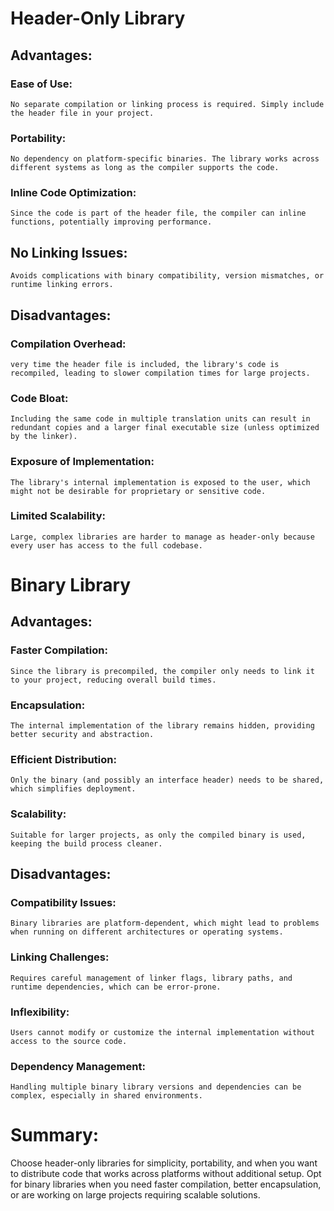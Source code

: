 # Header-Only Library

## Advantages:
### Ease of Use:
    No separate compilation or linking process is required. Simply include the header file in your project.

### Portability:
    No dependency on platform-specific binaries. The library works across different systems as long as the compiler supports the code.

### Inline Code Optimization:
    Since the code is part of the header file, the compiler can inline functions, potentially improving performance.

## No Linking Issues:
    Avoids complications with binary compatibility, version mismatches, or runtime linking errors.

## Disadvantages:
### Compilation Overhead:
    very time the header file is included, the library's code is recompiled, leading to slower compilation times for large projects.

### Code Bloat:
    Including the same code in multiple translation units can result in redundant copies and a larger final executable size (unless optimized by the linker).

### Exposure of Implementation:
    The library's internal implementation is exposed to the user, which might not be desirable for proprietary or sensitive code.

### Limited Scalability:
    Large, complex libraries are harder to manage as header-only because every user has access to the full codebase.

# Binary Library

## Advantages:
### Faster Compilation:
    Since the library is precompiled, the compiler only needs to link it to your project, reducing overall build times.

### Encapsulation:
    The internal implementation of the library remains hidden, providing better security and abstraction.

### Efficient Distribution:
    Only the binary (and possibly an interface header) needs to be shared, which simplifies deployment.

### Scalability:
    Suitable for larger projects, as only the compiled binary is used, keeping the build process cleaner.

## Disadvantages:
### Compatibility Issues:
    Binary libraries are platform-dependent, which might lead to problems when running on different architectures or operating systems.

### Linking Challenges:
    Requires careful management of linker flags, library paths, and runtime dependencies, which can be error-prone.

### Inflexibility:
    Users cannot modify or customize the internal implementation without access to the source code.

### Dependency Management:
    Handling multiple binary library versions and dependencies can be complex, especially in shared environments.

# Summary:
Choose header-only libraries for simplicity, portability, and when you want to distribute code that works across platforms without additional setup.
Opt for binary libraries when you need faster compilation, better encapsulation, or are working on large projects requiring scalable solutions.
